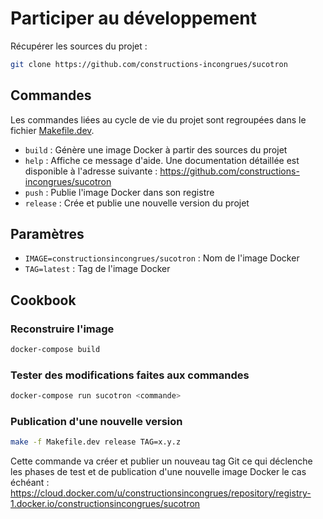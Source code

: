 # Participer au développement

Récupérer les sources du projet :

```sh
git clone https://github.com/constructions-incongrues/sucotron
```

## Commandes

Les commandes liées au cycle de vie du projet sont regroupées dans le fichier [Makefile.dev](Makefile.dev).

- `build` : Génère une image Docker à partir des sources du projet
- `help` : Affiche ce message d'aide. Une documentation détaillée est disponible à l'adresse suivante : https://github.com/constructions-incongrues/sucotron
- `push` : Publie l'image Docker dans son registre
- `release` : Crée et publie une nouvelle version du projet

## Paramètres

- `IMAGE=constructionsincongrues/sucotron` : Nom de l'image Docker
- `TAG=latest` : Tag de l'image Docker

## Cookbook

### Reconstruire l'image

```sh
docker-compose build
```

### Tester des modifications faites aux commandes

```sh
docker-compose run sucotron <commande>
```

### Publication d'une nouvelle version

```sh
make -f Makefile.dev release TAG=x.y.z
```

Cette commande va créer et publier un nouveau tag Git ce qui déclenche les phases de test et de publication d'une nouvelle image Docker le cas échéant : <https://cloud.docker.com/u/constructionsincongrues/repository/registry-1.docker.io/constructionsincongrues/sucotron>